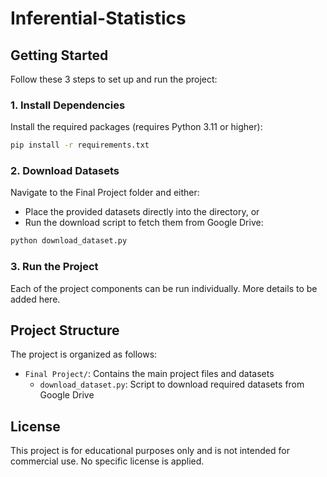 # Inferential-Statistics

## Getting Started

Follow these 3 steps to set up and run the project:

### 1. Install Dependencies

Install the required packages (requires Python 3.11 or higher):

```bash
pip install -r requirements.txt
```

### 2. Download Datasets

Navigate to the Final Project folder and either:
- Place the provided datasets directly into the directory, or
- Run the download script to fetch them from Google Drive:

```bash
python download_dataset.py
```

### 3. Run the Project

Each of the project components can be run individually. More details to be added here.

## Project Structure

The project is organized as follows:
- `Final Project/`: Contains the main project files and datasets
  - `download_dataset.py`: Script to download required datasets from Google Drive

## License

This project is for educational purposes only and is not intended for commercial use. No specific license is applied.